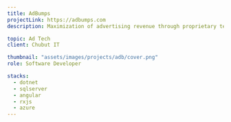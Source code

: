 ```yaml
---
title: AdBumps
projectLink: https://adbumps.com
description: Maximization of advertising revenue through proprietary technology and support from a team of experts in digital operations.

topic: Ad Tech
client: Chubut IT

thumbnail: "assets/images/projects/adb/cover.png"
role: Software Developer

stacks:
  - dotnet
  - sqlserver
  - angular
  - rxjs
  - azure
---
```

